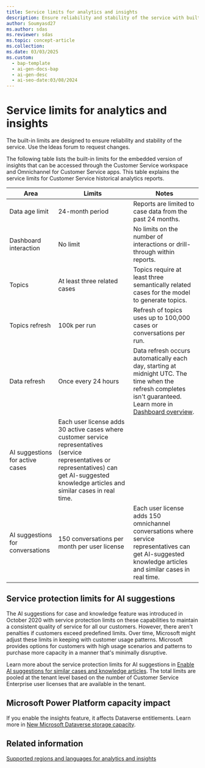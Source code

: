```yaml
---
title: Service limits for analytics and insights
description: Ensure reliability and stability of the service with built-in limits for analytics and insights. 
author: Soumyasd27
ms.author: sdas
ms.reviewer: sdas
ms.topic: concept-article
ms.collection:
ms.date: 03/03/2025
ms.custom:
  - bap-template
  - ai-gen-docs-bap
  - ai-gen-desc
  - ai-seo-date:03/08/2024
---
```


# Service limits for analytics and insights

The built-in limits are designed to ensure reliability and stability of the service. Use the Ideas forum to request changes.

The following table lists the built-in limits for the embedded version of insights that can be accessed through the Customer Service workspace and Omnichannel for Customer Service apps. This table explains the service limits for Customer Service historical analytics reports.

| Area | Limits | Notes |
| ------------ | ------------- | ----------------- |
| Data age limit | 24-month period | Reports are limited to case data from the past 24 months. |
| Dashboard interaction | No limit | No limits on the number of interactions or drill-through within reports. |
| Topics | At least three related cases | Topics require at least three semantically related cases for the model to generate topics. |
| Topics refresh | 100k per run | Refresh of topics uses up to 100,000 cases or conversations per run. |
| Data refresh | Once every 24 hours | Data refresh occurs automatically each day, starting at midnight UTC. The time when the refresh completes isn't guaranteed. Learn more in [Dashboard overview](../use/customer-service-analytics-insights-csh.md). |
| AI suggestions for active cases | Each user license adds 30 active cases where customer service representatives (service representatives or representatives) can get AI-suggested knowledge articles and similar cases in real time. ||
| AI suggestions for conversations | 150 conversations per month per user license | Each user license adds 150 omnichannel conversations where service representatives can get AI-suggested knowledge articles and similar cases in real time. |

## Service protection limits for AI suggestions

The AI suggestions for case and knowledge feature was introduced in October 2020 with service protection limits on these capabilities to maintain a consistent quality of service for all our customers. However, there aren't penalties if customers exceed predefined limits. Over time, Microsoft might adjust these limits in keeping with customer usage patterns. Microsoft provides options for customers with high usage scenarios and patterns to purchase more capacity in a manner that's minimally disruptive.

Learn more about the service protection limits for AI suggestions in [Enable AI suggestions for similar cases and knowledge articles](csw-enable-ai-suggested-cases-knowledge-articles.md). The total limits are pooled at the tenant level based on the number of Customer Service Enterprise user licenses that are available in the tenant.

## Microsoft Power Platform capacity impact

If you enable the insights feature, it affects Dataverse entitlements. Learn more in [New Microsoft Dataverse storage capacity](/power-platform/admin/capacity-storage).

## Related information

[Supported regions and languages for analytics and insights](cs-region-availability-service-limits.md#supported-regions-and-languages-for-analytics-and-insights)
